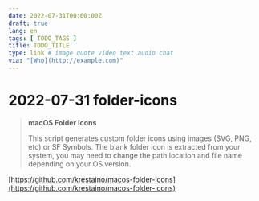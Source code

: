 ```yaml
---
date: 2022-07-31T00:00:00Z
draft: true
lang: en
tags: [ TODO_TAGS ]
title: TODO_TITLE
type: link # image quote video text audio chat
via: "[Who](http://example.com)"
---
```



# 2022-07-31 folder-icons


> **macOS Folder Icons**
>
> This script generates custom folder icons using images (SVG, PNG, etc) or SF Symbols. The blank folder icon is extracted from your system, you may need to change the path location and file name depending on your OS version.

[https://github.com/krestaino/macos-folder-icons](https://github.com/krestaino/macos-folder-icons)

